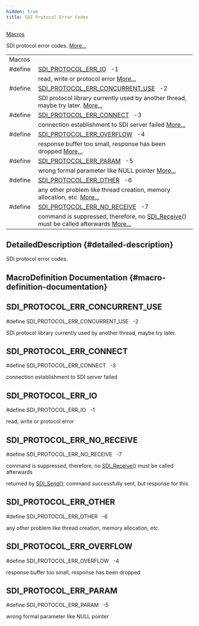 ```yaml
---
hidden: true
title: SDI Protocol Error Codes
---
```


[Macros](#define-members)

SDI protocol error codes. [More\...](#details)

|  |  |
|----|----|
| Macros |  |
| #define  | [SDI_PROTOCOL_ERR_IO](#ga4de1bdcb5c337f55bd27bff7d78b6fc5)   -1 |
|   | read, write or protocol error [More\...](#ga4de1bdcb5c337f55bd27bff7d78b6fc5)<br/> |
| #define  | [SDI_PROTOCOL_ERR_CONCURRENT_USE](#ga2c14582f53cf96b5d7da98ad7aaec3fa)   -2 |
|   | SDI protocol library currently used by another thread, maybe try later. [More\...](#ga2c14582f53cf96b5d7da98ad7aaec3fa)<br/> |
| #define  | [SDI_PROTOCOL_ERR_CONNECT](#ga5dfdaf75378fda9eb5b5154f7106d99a)   -3 |
|   | connection establishment to SDI server failed [More\...](#ga5dfdaf75378fda9eb5b5154f7106d99a)<br/> |
| #define  | [SDI_PROTOCOL_ERR_OVERFLOW](#ga6f5fdc2d404fff5ab9a873002e3de41d)   -4 |
|   | response buffer too small, response has been dropped [More\...](#ga6f5fdc2d404fff5ab9a873002e3de41d)<br/> |
| #define  | [SDI_PROTOCOL_ERR_PARAM](#gadb13d1abf7263afbffbc365e0882b1dc)   -5 |
|   | wrong formal parameter like NULL pointer [More\...](#gadb13d1abf7263afbffbc365e0882b1dc)<br/> |
| #define  | [SDI_PROTOCOL_ERR_OTHER](#ga6fd8126004df1ac26026fbdb701ff893)   -6 |
|   | any other problem like thread creation, memory allocation, etc. [More\...](#ga6fd8126004df1ac26026fbdb701ff893)<br/> |
| #define  | [SDI_PROTOCOL_ERR_NO_RECEIVE](#ga32009f58520dc4d040c7e577bd452c93)   -7 |
|   | command is suppressed, therefore, no <a href="sdiprotocol_8h.md#aee8a61a1bccdbe552ecaf1db3e1eacf9">SDI_Receive()</a> must be called afterwards [More\...](#ga32009f58520dc4d040c7e577bd452c93)<br/> |

## DetailedDescription {#detailed-description}

SDI protocol error codes.

## MacroDefinition Documentation {#macro-definition-documentation}

## SDI_PROTOCOL_ERR_CONCURRENT_USE <a href="#ga2c14582f53cf96b5d7da98ad7aaec3fa" id="ga2c14582f53cf96b5d7da98ad7aaec3fa"></a>

<p>#define SDI_PROTOCOL_ERR_CONCURRENT_USE   -2</p>

SDI protocol library currently used by another thread, maybe try later.

## SDI_PROTOCOL_ERR_CONNECT <a href="#ga5dfdaf75378fda9eb5b5154f7106d99a" id="ga5dfdaf75378fda9eb5b5154f7106d99a"></a>

<p>#define SDI_PROTOCOL_ERR_CONNECT   -3</p>

connection establishment to SDI server failed

## SDI_PROTOCOL_ERR_IO <a href="#ga4de1bdcb5c337f55bd27bff7d78b6fc5" id="ga4de1bdcb5c337f55bd27bff7d78b6fc5"></a>

<p>#define SDI_PROTOCOL_ERR_IO   -1</p>

read, write or protocol error

## SDI_PROTOCOL_ERR_NO_RECEIVE <a href="#ga32009f58520dc4d040c7e577bd452c93" id="ga32009f58520dc4d040c7e577bd452c93"></a>

<p>#define SDI_PROTOCOL_ERR_NO_RECEIVE   -7</p>

command is suppressed, therefore, no <a href="sdiprotocol_8h.md#aee8a61a1bccdbe552ecaf1db3e1eacf9">SDI_Receive()</a> must be called afterwards

returned by <a href="sdiprotocol_8h.md#ab3428d0ca92d1516b4efaa2ed7849795">SDI_Send()</a>: command successfully sent, but response for this

## SDI_PROTOCOL_ERR_OTHER <a href="#ga6fd8126004df1ac26026fbdb701ff893" id="ga6fd8126004df1ac26026fbdb701ff893"></a>

<p>#define SDI_PROTOCOL_ERR_OTHER   -6</p>

any other problem like thread creation, memory allocation, etc.

## SDI_PROTOCOL_ERR_OVERFLOW <a href="#ga6f5fdc2d404fff5ab9a873002e3de41d" id="ga6f5fdc2d404fff5ab9a873002e3de41d"></a>

<p>#define SDI_PROTOCOL_ERR_OVERFLOW   -4</p>

response buffer too small, response has been dropped

## SDI_PROTOCOL_ERR_PARAM <a href="#gadb13d1abf7263afbffbc365e0882b1dc" id="gadb13d1abf7263afbffbc365e0882b1dc"></a>

<p>#define SDI_PROTOCOL_ERR_PARAM   -5</p>

wrong formal parameter like NULL pointer
